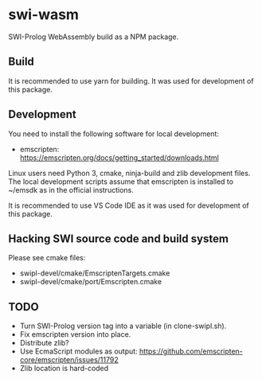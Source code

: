 # swi-wasm

SWI-Prolog WebAssembly build as a NPM package.

## Build

It is recommended to use yarn for building. It was used for development
of this package.

## Development

You need to install the following software for local development:

- emscripten: <https://emscripten.org/docs/getting_started/downloads.html>

Linux users need Python 3, cmake, ninja-build and zlib development files.
The local development scripts assume that emscripten is installed to ~/emsdk
as in the official instructions.

It is recommended to use VS Code IDE as it was used for development of
this package.

## Hacking SWI source code and build system

Please see cmake files:

- swipl-devel/cmake/EmscriptenTargets.cmake
- swipl-devel/cmake/port/Emscripten.cmake

## TODO

- Turn SWI-Prolog version tag into a variable (in clone-swipl.sh).
- Fix emscripten version into place.
- Distribute zlib?
- Use EcmaScript modules as output:
  <https://github.com/emscripten-core/emscripten/issues/11792>
- Zlib location is hard-coded
